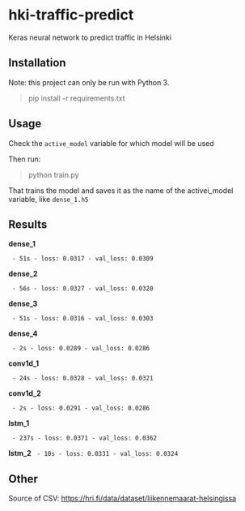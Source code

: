 # hki-traffic-predict

Keras neural network to predict traffic in Helsinki

## Installation

Note: this project can only be run with Python 3.

> pip install -r requirements.txt

## Usage

Check the `active_model` variable for which model will be used

Then run:

> python train.py

That trains the model and saves it as the name of the activei\_model variable, like `dense_1.h5`

## Results

**dense_1**

` - 51s - loss: 0.0317 - val_loss: 0.0309`

**dense_2**

` - 56s - loss: 0.0327 - val_loss: 0.0320`

**dense_3**

` - 51s - loss: 0.0316 - val_loss: 0.0303`

**dense_4**

` - 2s - loss: 0.0289 - val_loss: 0.0286`

**conv1d_1**

` - 24s - loss: 0.0328 - val_loss: 0.0321`

**conv1d_2**

` - 2s - loss: 0.0291 - val_loss: 0.0286`

**lstm_1**

` - 237s - loss: 0.0371 - val_loss: 0.0362`

**lstm_2**
` - 10s - loss: 0.0331 - val_loss: 0.0324`

## Other

Source of CSV: https://hri.fi/data/dataset/liikennemaarat-helsingissa
